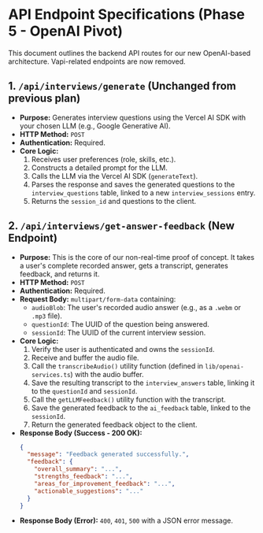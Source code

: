 # API Endpoint Specifications (Phase 5 - OpenAI Pivot)

This document outlines the backend API routes for our new OpenAI-based architecture. Vapi-related endpoints are now removed.

## 1. `/api/interviews/generate` (Unchanged from previous plan)

- **Purpose:** Generates interview questions using the Vercel AI SDK with your chosen LLM (e.g., Google Generative AI).
- **HTTP Method:** `POST`
- **Authentication:** Required.
- **Core Logic:**
  1.  Receives user preferences (role, skills, etc.).
  2.  Constructs a detailed prompt for the LLM.
  3.  Calls the LLM via the Vercel AI SDK (`generateText`).
  4.  Parses the response and saves the generated questions to the `interview_questions` table, linked to a new `interview_sessions` entry.
  5.  Returns the `session_id` and questions to the client.

## 2. `/api/interviews/get-answer-feedback` (New Endpoint)

- **Purpose:** This is the core of our non-real-time proof of concept. It takes a user's complete recorded answer, gets a transcript, generates feedback, and returns it.
- **HTTP Method:** `POST`
- **Authentication:** Required.
- **Request Body:** `multipart/form-data` containing:
  - `audioBlob`: The user's recorded audio answer (e.g., as a `.webm` or `.mp3` file).
  - `questionId`: The UUID of the question being answered.
  - `sessionId`: The UUID of the current interview session.
- **Core Logic:**
  1.  Verify the user is authenticated and owns the `sessionId`.
  2.  Receive and buffer the audio file.
  3.  Call the `transcribeAudio()` utility function (defined in `lib/openai-services.ts`) with the audio buffer.
  4.  Save the resulting transcript to the `interview_answers` table, linking it to the `questionId` and `sessionId`.
  5.  Call the `getLLMFeedback()` utility function with the transcript.
  6.  Save the generated feedback to the `ai_feedback` table, linked to the `sessionId`.
  7.  Return the generated feedback object to the client.
- **Response Body (Success - 200 OK):**
  ```json
  {
    "message": "Feedback generated successfully.",
    "feedback": {
      "overall_summary": "...",
      "strengths_feedback": "...",
      "areas_for_improvement_feedback": "...",
      "actionable_suggestions": "..."
    }
  }
  ```
- **Response Body (Error):** `400`, `401`, `500` with a JSON error message.
